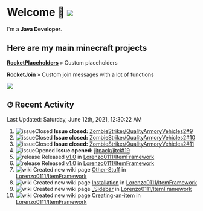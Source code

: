 # Welcome 👋 ![](https://hit.yhype.me/github/profile?user_id=69311874)

I'm a **Java Developer**.

## Here are my main minecraft projects

**[RocketPlaceholders](https://github.com/Lorenzo0111/RocketPlaceholders)** » Custom placeholders

**[RocketJoin](https://github.com/Lorenzo0111/RocketJoin)** » Custom join messages with a lot of functions

[![](https://github-readme-stats.vercel.app/api?username=Lorenzo0111&show_icons=true&count_private=true)](https://github.com/Lorenzo0111)

## ⏱ Recent Activity

<!--RECENT_ACTIVITY:last_update-->
Last Updated: Saturday, June 12th, 2021, 12:30:22 AM
<!--RECENT_ACTIVITY:last_update_end-->

<!--RECENT_ACTIVITY:start-->
1. ![issueClosed] **Issue closed:** [ZombieStriker/QualityArmoryVehicles2#9](https://github.com/ZombieStriker/QualityArmoryVehicles2/issues/9)
2. ![issueClosed] **Issue closed:** [ZombieStriker/QualityArmoryVehicles2#10](https://github.com/ZombieStriker/QualityArmoryVehicles2/issues/10)
3. ![issueClosed] **Issue closed:** [ZombieStriker/QualityArmoryVehicles2#11](https://github.com/ZombieStriker/QualityArmoryVehicles2/issues/11)
4. ![issueOpened] **Issue opened:** [jitpack/jitci#19](https://github.com/jitpack/jitci/issues/19)
5. ![release] Released [v1.0](https://github.com/Lorenzo0111/ItemFramework/releases/tag/1.0) in [Lorenzo0111/ItemFramework](https://github.com/Lorenzo0111/ItemFramework)
6. ![release] Released [v1.0](https://github.com/Lorenzo0111/ItemFramework/releases/tag/1.0) in [Lorenzo0111/ItemFramework](https://github.com/Lorenzo0111/ItemFramework)
7. ![wiki] Created new wiki page [Other-Stuff](https://github.com/Lorenzo0111/ItemFramework/wiki/Other-Stuff) in [Lorenzo0111/ItemFramework](https://github.com/Lorenzo0111/ItemFramework)
8. ![wiki] Created new wiki page [Installation](https://github.com/Lorenzo0111/ItemFramework/wiki/Installation) in [Lorenzo0111/ItemFramework](https://github.com/Lorenzo0111/ItemFramework)
9. ![wiki] Created new wiki page [_Sidebar](https://github.com/Lorenzo0111/ItemFramework/wiki/_Sidebar) in [Lorenzo0111/ItemFramework](https://github.com/Lorenzo0111/ItemFramework)
10. ![wiki] Created new wiki page [Creating-an-item](https://github.com/Lorenzo0111/ItemFramework/wiki/Creating-an-item) in [Lorenzo0111/ItemFramework](https://github.com/Lorenzo0111/ItemFramework)
<!--RECENT_ACTIVITY:end-->

[issueOpened]: https://cdn.jsdelivr.net/gh/Readme-Workflows/Readme-Icons@main/icons/octicons/IssueOpenedOld.svg
[issueClosed]: https://cdn.jsdelivr.net/gh/Readme-Workflows/Readme-Icons@main/icons/octicons/IssueClosedOld.svg

[prOpened]: https://cdn.jsdelivr.net/gh/Readme-Workflows/Readme-Icons@main/icons/octicons/PullRequestOpened.svg
[prClosed]: https://cdn.jsdelivr.net/gh/Readme-Workflows/Readme-Icons@main/icons/octicons/PullRequestClosed.svg
[prMerged]: https://cdn.jsdelivr.net/gh/Readme-Workflows/Readme-Icons@main/icons/octicons/PullRequestMerged.svg

[comment]: https://cdn.jsdelivr.net/gh/Readme-Workflows/Readme-Icons@main/icons/octicons/Comment.svg

[changesRequested]: https://cdn.jsdelivr.net/gh/Readme-Workflows/Readme-Icons@main/icons/octicons/RequestedChanges.svg
[approved]: https://cdn.jsdelivr.net/gh/Readme-Workflows/Readme-Icons@main/icons/octicons/ApprovedChanges.svg

[repoCreated]: https://cdn.jsdelivr.net/gh/Readme-Workflows/Readme-Icons@main/icons/octicons/Repository.svg
[release]: https://cdn.jsdelivr.net/gh/Readme-Workflows/Readme-Icons@main/icons/octicons/Release.svg
[star]: https://cdn.jsdelivr.net/gh/Readme-Workflows/Readme-Icons@main/icons/octicons/StarredRepository.svg
[wiki]: https://cdn.jsdelivr.net/gh/Readme-Workflows/Readme-Icons@main/icons/octicons/Wiki.svg
[fork]: https://cdn.jsdelivr.net/gh/Readme-Workflows/Readme-Icons@main/icons/octicons/ForkedRepository.svg
[people]: https://cdn.jsdelivr.net/gh/Readme-Workflows/Readme-Icons@main/icons/octicons/People.svg
